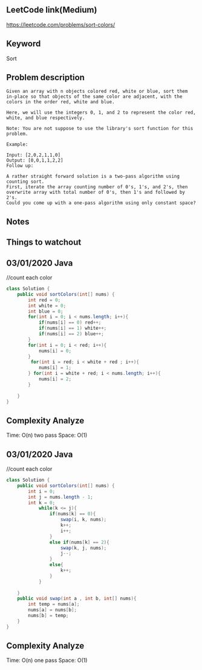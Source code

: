## LeetCode link(Medium)
https://leetcode.com/problems/sort-colors/

## Keyword
Sort

## Problem description
```
Given an array with n objects colored red, white or blue, sort them in-place so that objects of the same color are adjacent, with the colors in the order red, white and blue.

Here, we will use the integers 0, 1, and 2 to represent the color red, white, and blue respectively.

Note: You are not suppose to use the library's sort function for this problem.

Example:

Input: [2,0,2,1,1,0]
Output: [0,0,1,1,2,2]
Follow up:

A rather straight forward solution is a two-pass algorithm using counting sort.
First, iterate the array counting number of 0's, 1's, and 2's, then overwrite array with total number of 0's, then 1's and followed by 2's.
Could you come up with a one-pass algorithm using only constant space?
```



## Notes


## Things to watchout

## 03/01/2020 Java
//count each color
```java
class Solution {
    public void sortColors(int[] nums) {
        int red = 0;
        int white = 0;
        int blue = 0;
        for(int i = 0; i < nums.length; i++){
            if(nums[i] == 0) red++;
            if(nums[i] == 1) white++;
            if(nums[i] == 2) blue++;
        }
        for(int i = 0; i < red; i++){
            nums[i] = 0;
        }
         for(int i = red; i < white + red ; i++){
            nums[i] = 1;
        } for(int i = white + red; i < nums.length; i++){
            nums[i] = 2;
        }
                
    }
}

```
## Complexity Analyze
Time: O(n) two pass
Space: O(1)

## 03/01/2020 Java
//count each color
```java
class Solution {
    public void sortColors(int[] nums) {
        int i = 0;
        int j = nums.length - 1;
        int k = 0;
            while(k <= j){
                if(nums[k] == 0){
                    swap(i, k, nums);
                    k++;
                    i++;
                }
                else if(nums[k] == 2){
                    swap(k, j, nums);
                    j--;
                }
                else{
                    k++;
                }
            }
        
    }
    public void swap(int a , int b, int[] nums){
        int temp = nums[a];
        nums[a] = nums[b];
        nums[b] = temp;
    }
}
```
## Complexity Analyze
Time: O(n) one pass
Space: O(1)
